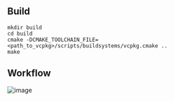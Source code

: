 
## Build

```
mkdir build
cd build
cmake -DCMAKE_TOOLCHAIN_FILE=<path_to_vcpkg>/scripts/buildsystems/vcpkg.cmake ..
make
```

## Workflow

![image](https://user-images.githubusercontent.com/8450091/236642333-ed90eca1-287d-47ec-8ddf-0f333c8b6d81.png)
